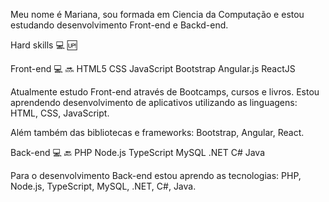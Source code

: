 Meu nome é Mariana, sou formada em Ciencia da Computação e estou estudando desenvolvimento Front-end e Backd-end.

Hard skills 💻 🆙

Front-end 💻 🔜 HTML5 CSS JavaScript Bootstrap Angular.js ReactJS

Atualmente estudo Front-end através de Bootcamps, cursos e livros. Estou aprendendo desenvolvimento de aplicativos utilizando as linguagens: HTML, CSS, JavaScript.

Além também das bibliotecas e frameworks: Bootstrap, Angular, React.

Back-end 💻 🔙 PHP Node.js TypeScript MySQL .NET C# Java

Para o desenvolvimento Back-end estou aprendo as tecnologias: PHP, Node.js, TypeScript, MySQL, .NET, C#, Java.

